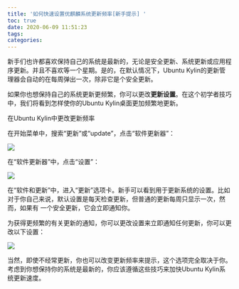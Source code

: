 ```yaml
---
title: '如何快速设置优麒麟系统更新频率[新手提示] '
toc: true
date: 2020-06-09 11:51:23
tags:
categories:
---
```





新手们也许都喜欢保持自己的系统是最新的，无论是安全更新、系统更新或应用程序更新。并且不喜欢等一个星期。是的，在默认情况下，Ubuntu Kylin的更新管理器会自动的在每周弹出一次，除非它是个安全更新。

如果你也想保持自己的系统更新更频繁，你可以更改**更新设置**。在这个初学者技巧中，我们将看到怎样使你的Ubuntu Kylin桌面更加频繁地更新。

在Ubuntu Kylin中更改更新频率

在开始菜单中，搜索“更新”或“update”，点击“软件更新器”：

<img src="https://www.ubuntukylin.com/public/wiki-0610/图片1.png"></img>

在“软件更新器”中，点击“设置”：

<img src="https://www.ubuntukylin.com/public/wiki-0610/2.png"></img>

在“软件和更新”中，进入“更新”选项卡。新手可以看到用于更新系统的设置。比如对于你自己来说，默认设置是每天检查更新，但普通的更新每周只显示一次，然而，如果有 一个安全更新，它会立即通知你。

为获得更频繁的有关更新的通知，你可以更改设置来立即通知任何更新，你可以更改以下设置：

<img src="https://www.ubuntukylin.com/public/wiki-0610/3.png"></img>

当然，即使不经常更新，你也可以改变更新频率来提示，这个选项完全取决于你。考虑到你想保持你的系统是最新的，你应该遵循这些技巧来加快Ubuntu Kylin系统更新速度。
